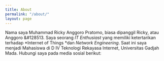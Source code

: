 ```yaml
---
title: About
permalink: "/about/"
layout: page
---
```


Nama saya Muhammad Ricky Anggoro Pratomo, biasa dipanggil Ricky, atau Anggoro &#128513.  Saya seorang *IT Enthusiast* yang memiliki ketertarikan terhadap *Internet of Things *dan *Network Engineering*. Saat ini saya menjadi Mahasiswa di D IV Teknologi Rekayasa Internet, Universitas Gadjah Mada. Hubungi saya pada media sosial berikut: